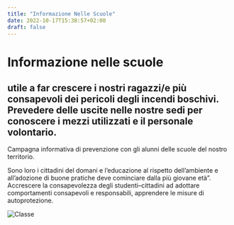 ```yaml
---
title: "Informazione Nelle Scuole"
date: 2022-10-17T15:38:57+02:00
draft: false
---
```


# Informazione nelle scuole
## utile a far crescere i nostri ragazzi/e più consapevoli dei pericoli degli incendi boschivi. Prevedere delle uscite nelle nostre sedi per conoscere i mezzi utilizzati e il personale volontario.

Campagna informativa di prevenzione con gli alunni delle scuole del nostro territorio.

Sono loro i cittadini del domani e l’educazione al rispetto dell’ambiente e all’adozione di buone pratiche deve cominciare dalla più giovane età”.
Accrescere la consapevolezza degli studenti–cittadini ad adottare comportamenti consapevoli e responsabili, apprendere le misure di autoprotezione.

![Classe](/images/classe.jpg)